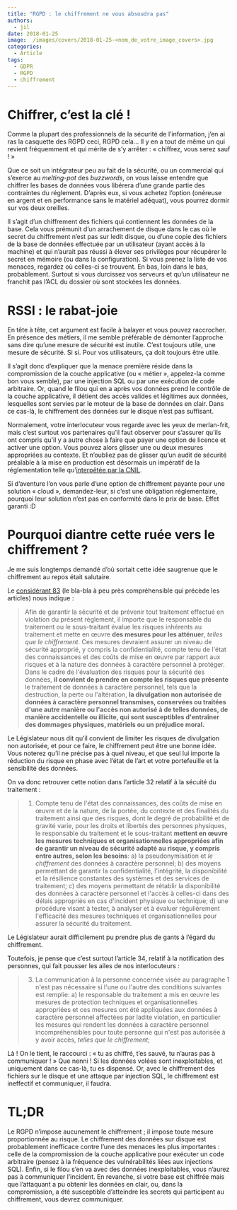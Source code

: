 ```yaml
---
title: "RGPD : le chiffrement ne vous absoudra pas"
authors:
  - jil
date: 2018-01-25
image:  /images/covers/2018-01-25-<nom_de_votre_image_covers>.jpg
categories:
  - Article
tags:
  - GDPR
  - RGPD
  - chiffrement
---
```


# Chiffrer, c’est la clé !

Comme la plupart des professionnels de la sécurité de l’information, j’en ai ras la casquette des RGPD ceci, RGPD cela… Il y en a tout de même un qui revient fréquemment et qui mérite de s’y arrêter : « chiffrez, vous serez sauf ! »

Que ce soit un intégrateur peu au fait de la sécurité, ou un commercial qui s’exerce au *melting-pot* des *buzzwords*, on vous laisse entendre que chiffrer les bases de données vous libérera d’une grande partie des contraintes du réglement. D’après eux, si vous achetez l’option (onéreuse en argent et en performance sans le matériel adéquat), vous pourrez dormir sur vos deux oreilles.

Il s’agit d’un chiffrement des fichiers qui contiennent les données de la base. Cela vous prémunit d’un arrachement de disque dans le cas où le secret du chiffrement n’est pas sur ledit disque, ou d’une copie des fichiers de la base de données effectuée par un utilisateur (ayant accès à la machine) et qui n’aurait pas réussi à élever ses privilèges pour récupérer le secret en mémoire (ou dans la configuration). Si vous prenez la liste de vos menaces, regardez où celles-ci se trouvent. En bas, loin dans le bas, probablement. Surtout si vous durcissez vos serveurs et qu’un utilisateur ne franchit pas l’ACL du dossier où sont stockées les données.

# RSSI : le rabat-joie

En tête à tête, cet argument est facile à balayer et vous pouvez raccrocher. En présence des métiers, il me semble préférable de démonter l’approche sans dire qu’une mesure de sécurité est inutile. C’est toujours utile, une mesure de sécurité. Si si. Pour vos utilisateurs, ça doit toujours être utile. 

Il s’agit donc d’expliquer que la menace première réside dans la compromission de la couche applicative (ou « métier », appelez-la comme bon vous semble), par une injection SQL ou par une exécution de code arbitraire. Or, quand le filou qui en a après vos données prend le contrôle de la couche applicative, il détient des accès valides et légitimes aux données, lesquelles sont servies par le moteur de la base de données en clair. Dans ce cas-là, le chiffrement des données sur le disque n’est pas suffisant.

Normalement, votre interlocuteur vous regarde avec les yeux de merlan-frit, mais c’est surtout vos partenaires qu’il faut observer pour s’assurer qu’ils ont compris qu’il y a autre chose à faire que payer une option de licence et activer une option. Vous pouvez alors glisser une ou deux mesures appropriées au contexte. Et n’oubliez pas de glisser qu’un audit de sécurité préalable à la mise en production est désormais un impératif de la réglementation telle qu’[interpêtée par la CNIL][cnil].

Si d’aventure l’on vous parle d’une option de chiffrement payante pour une solution « cloud », demandez-leur, si c’est une obligation réglementaire, pourquoi leur solution n’est pas en conformité dans le prix de base. Effet garanti :D

# Pourquoi diantre cette ruée vers le chiffrement ?

Je me suis longtemps demandé d’où sortait cette idée saugrenue que le chiffrement au repos était salutaire. 

Le [considérant 83][lex] (le bla-bla à peu près compréhensible qui précède les articles) nous indique : 

> Afin de garantir la sécurité et de prévenir
> tout traitement effectué en violation du présent règlement, il importe
> que le responsable du traitement ou le sous-traitant évalue les risques
> inhérents au traitement et mette en œuvre **des mesures pour les atténuer**,
> *telles que le chiffrement*. Ces mesures devraient assurer un niveau de
> sécurité approprié, y compris la confidentialité, compte tenu de l'état
> des connaissances et des coûts de mise en œuvre par rapport aux risques
> et à la nature des données à caractère personnel à protéger. Dans le
> cadre de l'évaluation des risques pour la sécurité des données, **il
> convient de prendre en compte les risques que présente** le traitement de
> données à caractère personnel, tels que la destruction, la perte ou
> l'altération, **la divulgation non autorisée de données à caractère
> personnel transmises, conservées ou traitées d'une autre manière ou
> l'accès non autorisé à de telles données, de manière accidentelle ou
> illicite, qui sont susceptibles d'entraîner des dommages physiques,
> matériels ou un préjudice moral.**

Le Législateur nous dit qu’il convient de limiter les risques de divulgation non autorisée, et pour ce faire, le chiffrement peut être une bonne idée. Vous noterez qu’il ne précise pas à quel niveau, et que seul lui importe la réduction du risque en phase avec l’état de l’art et votre portefeuille et la sensibilité des données.

On va donc retrouver cette notion dans l’article 32 relatif à la sécuité du traitement :

> 1.   Compte tenu de l'état des connaissances, des coûts de mise en œuvre et de la nature, de la portée, du contexte et des finalités du traitement ainsi que des risques, dont le degré de probabilité et de gravité varie, pour les droits et libertés des personnes physiques, le responsable du traitement et le sous-traitant **mettent en œuvre les mesures techniques et organisationnelles appropriées afin de garantir un niveau de sécurité adapté au risque, y compris entre autres, selon les besoins**:
> a) la pseudonymisation et *le chiffrement* des données à caractère personnel;
> b) des moyens permettant de garantir la confidentialité, l'intégrité, la disponibilité et la résilience constantes des systèmes et des services de traitement;
> c) des moyens permettant de rétablir la disponibilité des données à caractère personnel et l'accès à celles-ci dans des délais appropriés en cas d'incident physique ou technique;
> d) une procédure visant à tester, à analyser et à évaluer régulièrement l'efficacité des mesures techniques et organisationnelles pour assurer la sécurité du traitement.

Le Législateur aurait difficilement pu prendre plus de gants à l’égard du chiffrement. 

Toutefois, je pense que c’est surtout l’article 34, relatif à la notification des personnes, qui fait pousser les ailes de nos interlocuteurs :

> 3.   La communication à la personne concernée visée au paragraphe 1 n'est pas nécessaire si l'une ou l'autre des conditions suivantes est remplie:
> a) le responsable du traitement a mis en œuvre les mesures de protection techniques et organisationnelles appropriées et ces mesures ont été appliquées aux données à caractère personnel affectées par ladite violation, en particulier les mesures qui rendent les données à caractère personnel incompréhensibles pour toute personne qui n'est pas autorisée à y avoir accès, *telles que le chiffrement*;

Là ! On le tient, le raccourci : « tu as chiffré, t’es sauvé, tu n’auras pas à communiquer ! » Que nenni ! Si les données volées sont inexploitables, et uniquement dans ce cas-là, tu es dispensé. Or, avec le chiffrement des fichiers sur le disque et une attaque par injection SQL, le chiffrement est ineffectif et communiquer, il faudra.

# TL;DR

Le RGPD n’impose aucunement le chiffrement ; il impose toute mesure proportionnée au risque. Le chiffrement des données sur disque est probablement inefficace contre l’une des menaces les plus importantes : celle de la compromission de la couche applicative pour exécuter un code arbitraire (pensez à la fréquence des vulnérabilités liées aux injections SQL). Enfin, si le filou s’en va avec des données inexploitables, vous n’aurez pas à communiquer l’incident. En revanche, si votre base est chiffrée mais que l’attaquant a pu obtenir les données en clair, ou, dans la compromission, a été susceptible d’atteindre les secrets qui participent au chiffrement, vous devrez communiquer.


[lex]: http://eur-lex.europa.eu/legal-content/FR/TXT/?uri=CELEX:32016R0679
[cnil]: https://www.comptoirsecu.fr/blog/2018-01-10-cnil-obligation-securite-precisee/


